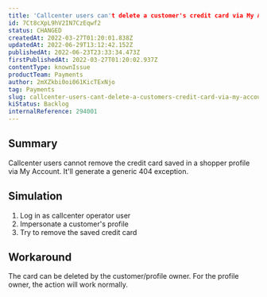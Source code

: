 ```yaml
---
title: 'Callcenter users can't delete a customer's credit card via My Account'
id: 7Ct8cXpL9hV2IN7CzEqwf2
status: CHANGED
createdAt: 2022-03-27T01:20:01.838Z
updatedAt: 2022-06-29T13:12:42.152Z
publishedAt: 2022-06-23T23:33:34.473Z
firstPublishedAt: 2022-03-27T01:20:02.937Z
contentType: knownIssue
productTeam: Payments
author: 2mXZkbi0oi061KicTExNjo
tag: Payments
slug: callcenter-users-cant-delete-a-customers-credit-card-via-my-account
kiStatus: Backlog
internalReference: 294001
---
```


## Summary


Callcenter users cannot remove the credit card saved in a shopper profile via My Account. It'll generate a generic 404 exception.



## Simulation



1. Log in as callcenter operator user
2. Impersonate a customer's profile
3. Try to remove the saved credit card



## Workaround


The card can be deleted by the customer/profile owner. For the profile owner, the action will work normally.

